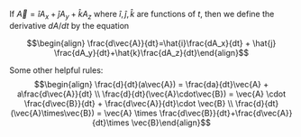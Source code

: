 If $\vec{A}=\hat{i}A_x+\hat{j}A_y+\hat{k}A_z$ where $\hat{i},\hat{j},\hat{k}$ are functions of $t$, then we define the derivative $dA/dt$ by the equation

$$\begin{align} \frac{d\vec{A}}{dt}=\hat{i}\frac{dA_x}{dt} + \hat{j} \frac{dA_y}{dt}+\hat{k}\frac{dA_z}{dt}\end{align}$$

Some other helpful rules: 
$$\begin{align} \frac{d}{dt}(a\vec{A}) = \frac{da}{dt}\vec{A} + a\frac{d\vec{A}}{dt} \\ \frac{d}{dt}(\vec{A}\cdot\vec{B}) = \vec{A} \cdot \frac{d\vec{B}}{dt} + \frac{d\vec{A}}{dt}\cdot \vec{B} \\ \frac{d}{dt} (\vec{A}\times\vec{B}) = \vec{A} \times \frac{d\vec{B}}{dt}+\frac{d\vec{A}}{dt}\times \vec{B}\end{align}$$

